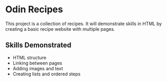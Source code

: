 # Odin Recipes

This project is a collection of recipes. It will demonstrate skills in HTML by creating a basic recipe website with multiple pages.

## Skills Demonstrated
- HTML structure
- Linking between pages
- Adding images and text
- Creating lists and ordered steps
